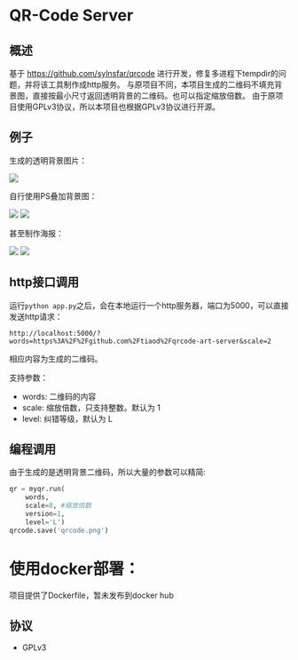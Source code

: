 # QR-Code Server

## 概述

基于 https://github.com/sylnsfar/qrcode 进行开发，修复多进程下tempdir的问题，并将该工具制作成http服务。
与原项目不同，本项目生成的二维码不填充背景图，直接按最小尺寸返回透明背景的二维码。也可以指定缩放倍数。
由于原项目使用GPLv3协议，所以本项目也根据GPLv3协议进行开源。

## 例子
生成的透明背景图片：

![](https://github.com/tiaod/qrcode-art-server/blob/master/example/qrcode.jpg)

自行使用PS叠加背景图：

![](https://github.com/tiaod/qrcode-art-server/blob/master/example/avatar1.jpg)
![](https://github.com/tiaod/qrcode-art-server/blob/master/example/avatar2.jpg)

甚至制作海报：

![](https://github.com/tiaod/qrcode-art-server/blob/master/example/gift.jpg)
![](https://github.com/tiaod/qrcode-art-server/blob/master/example/poster.jpg)


## http接口调用
运行`python app.py`之后，会在本地运行一个http服务器，端口为5000，可以直接发送http请求：
```
http://localhost:5000/?words=https%3A%2F%2Fgithub.com%2Ftiaod%2Fqrcode-art-server&scale=2
```
相应内容为生成的二维码。

支持参数：
- words: 二维码的内容
- scale: 缩放倍数，只支持整数。默认为 1
- level: 纠错等级，默认为 L


## 编程调用
由于生成的是透明背景二维码，所以大量的参数可以精简:
```python
qr = myqr.run(
	words,
    scale=8, #缩放倍数
    version=1,
    level='L')
qrcode.save('qrcode.png')
```

# 使用docker部署：
项目提供了Dockerfile，暂未发布到docker hub
​
## 协议
* GPLv3
